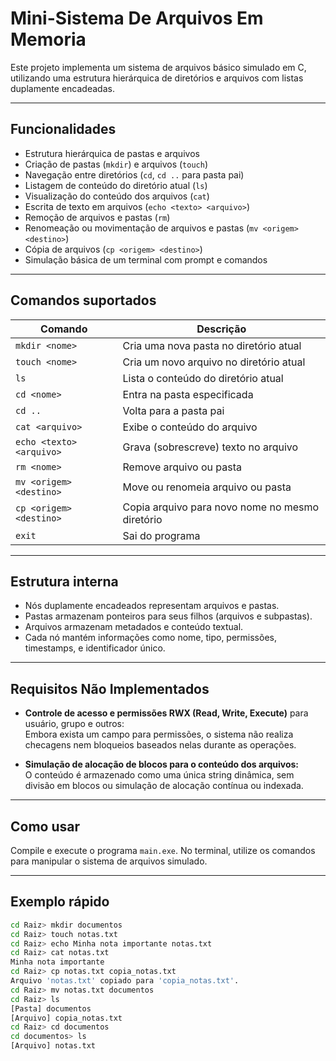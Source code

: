 # Mini-Sistema De Arquivos Em Memoria

Este projeto implementa um sistema de arquivos básico simulado em C, utilizando uma estrutura hierárquica de diretórios e arquivos com listas duplamente encadeadas.

---

## Funcionalidades

- Estrutura hierárquica de pastas e arquivos  
- Criação de pastas (`mkdir`) e arquivos (`touch`)  
- Navegação entre diretórios (`cd`, `cd ..` para pasta pai)  
- Listagem de conteúdo do diretório atual (`ls`)  
- Visualização do conteúdo dos arquivos (`cat`)  
- Escrita de texto em arquivos (`echo <texto> <arquivo>`)  
- Remoção de arquivos e pastas (`rm`)  
- Renomeação ou movimentação de arquivos e pastas (`mv <origem> <destino>`)  
- Cópia de arquivos (`cp <origem> <destino>`)  
- Simulação básica de um terminal com prompt e comandos  

---

## Comandos suportados

| Comando                  | Descrição                                        |
| ------------------------ | ------------------------------------------------|
| `mkdir <nome>`           | Cria uma nova pasta no diretório atual          |
| `touch <nome>`           | Cria um novo arquivo no diretório atual         |
| `ls`                     | Lista o conteúdo do diretório atual              |
| `cd <nome>`              | Entra na pasta especificada                       |
| `cd ..`                  | Volta para a pasta pai                            |
| `cat <arquivo>`          | Exibe o conteúdo do arquivo                       |
| `echo <texto> <arquivo>` | Grava (sobrescreve) texto no arquivo             |
| `rm <nome>`              | Remove arquivo ou pasta                           |
| `mv <origem> <destino>`  | Move ou renomeia arquivo ou pasta                 |
| `cp <origem> <destino>`  | Copia arquivo para novo nome no mesmo diretório  |
| `exit`                   | Sai do programa                                  |

---

## Estrutura interna

- Nós duplamente encadeados representam arquivos e pastas.  
- Pastas armazenam ponteiros para seus filhos (arquivos e subpastas).  
- Arquivos armazenam metadados e conteúdo textual.  
- Cada nó mantém informações como nome, tipo, permissões, timestamps, e identificador único.

---

## Requisitos Não Implementados

- **Controle de acesso e permissões RWX (Read, Write, Execute)** para usuário, grupo e outros:  
  Embora exista um campo para permissões, o sistema não realiza checagens nem bloqueios baseados nelas durante as operações.

- **Simulação de alocação de blocos para o conteúdo dos arquivos:**  
  O conteúdo é armazenado como uma única string dinâmica, sem divisão em blocos ou simulação de alocação contínua ou indexada.

---

## Como usar

Compile e execute o programa `main.exe`. No terminal, utilize os comandos para manipular o sistema de arquivos simulado.

---

## Exemplo rápido

```bash
cd Raiz> mkdir documentos
cd Raiz> touch notas.txt
cd Raiz> echo Minha nota importante notas.txt
cd Raiz> cat notas.txt
Minha nota importante
cd Raiz> cp notas.txt copia_notas.txt
Arquivo 'notas.txt' copiado para 'copia_notas.txt'.
cd Raiz> mv notas.txt documentos
cd Raiz> ls
[Pasta] documentos
[Arquivo] copia_notas.txt
cd Raiz> cd documentos
cd documentos> ls
[Arquivo] notas.txt
